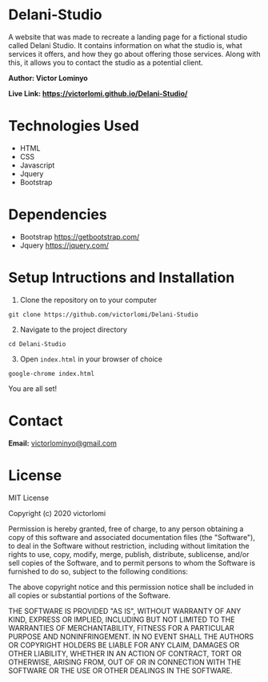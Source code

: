 # Delani-Studio
A website that was made to recreate a landing page for a fictional studio called Delani Studio. It contains information on what the studio is, what services it offers, and how they go about offering those services. Along with this, it allows you to contact the studio as a potential client.

**Author: Victor Lominyo**

**Live Link: https://victorlomi.github.io/Delani-Studio/**

Technologies Used
=
- HTML
- CSS
- Javascript
- Jquery
- Bootstrap

Dependencies
=
- Bootstrap
https://getbootstrap.com/
- Jquery 
https://jquery.com/

Setup Intructions and Installation
=
1. Clone the repository on to your computer

```
git clone https://github.com/victorlomi/Delani-Studio
```

2. Navigate to the project directory 

```
cd Delani-Studio
```

3. Open `index.html` in your browser of choice

```
google-chrome index.html
``` 

You are all set!

Contact
=
**Email:** victorlominyo@gmail.com

License
=
MIT License

Copyright (c) 2020 victorlomi

Permission is hereby granted, free of charge, to any person obtaining a copy
of this software and associated documentation files (the "Software"), to deal
in the Software without restriction, including without limitation the rights
to use, copy, modify, merge, publish, distribute, sublicense, and/or sell
copies of the Software, and to permit persons to whom the Software is
furnished to do so, subject to the following conditions:

The above copyright notice and this permission notice shall be included in all
copies or substantial portions of the Software.

THE SOFTWARE IS PROVIDED "AS IS", WITHOUT WARRANTY OF ANY KIND, EXPRESS OR
IMPLIED, INCLUDING BUT NOT LIMITED TO THE WARRANTIES OF MERCHANTABILITY,
FITNESS FOR A PARTICULAR PURPOSE AND NONINFRINGEMENT. IN NO EVENT SHALL THE
AUTHORS OR COPYRIGHT HOLDERS BE LIABLE FOR ANY CLAIM, DAMAGES OR OTHER
LIABILITY, WHETHER IN AN ACTION OF CONTRACT, TORT OR OTHERWISE, ARISING FROM,
OUT OF OR IN CONNECTION WITH THE SOFTWARE OR THE USE OR OTHER DEALINGS IN THE
SOFTWARE.